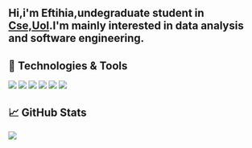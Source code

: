 
## Hi,i'm Eftihia,undegraduate student in [Cse,UoI](https://cse.uoi.gr/).I'm mainly interested in data analysis and software engineering.

## 🔧 Technologies & Tools
![](https://img.shields.io/badge/OS-Linux-informational?style=flat&logo=linux&logoColor=white&color=2bbc8a)
[![](https://img.shields.io/badge/Code-Java-D2691E?style=flat&logo=java&logoColor=white)](https://adoptopenjdk.net/)
[![](https://img.shields.io/badge/Code-Python-informational?style=flat&logo=python&logoColor=white&color=2bbc8a)](https://www.python.org/downloads/)
[![](https://img.shields.io/badge/Code-Ruby-informational?style=flat&logo=ruby&logoColor=white&color=yellow)](https://developer.mozilla.org/en-US/docs/Web/Ruby)
[![](https://img.shields.io/badge/Terminal-informational?style=flat&logo=gnu-bash&logoColor=white&color=brightgreen)](https://formulae.brew.sh/formula/terminal)
[![](https://img.shields.io/badge/tools-MySQL-4479A1?logo=mysql&labelColor=grey&logoWidth=20)](https://www.mysql.com/)


## &#x1f4c8; GitHub Stats

<a href="https://github.com/ekiafa">
  <img align="center" src="https://github-readme-stats.vercel.app/api/top-langs/?username=ekiafa&hide=jupyter%20notebook,html&layout=compact&theme=dark"/>
</a>

